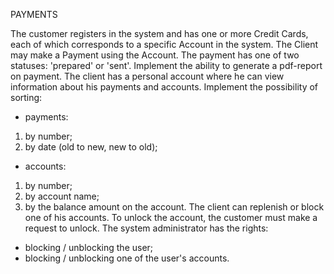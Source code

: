 PAYMENTS

The customer registers in the system and has one or more Credit Cards, each of which corresponds to a specific Account in the system. The Client may make a Payment using the Account.
The payment has one of two statuses: 'prepared' or 'sent'. Implement the ability to generate a pdf-report on payment.
The client has a personal account where he can view information about his payments and accounts. Implement the possibility of sorting:
- payments:
1) by number;
2) by date (old to new, new to old);
- accounts:
1) by number;
2) by account name;
3) by the balance amount on the account.
   The client can replenish or block one of his accounts. To unlock the account, the customer must make a request to unlock.
   The system administrator has the rights:
- blocking / unblocking the user;
- blocking / unblocking one of the user's accounts.
